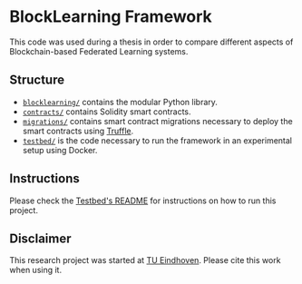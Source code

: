 # BlockLearning Framework

This code was used during a thesis in order to compare different aspects of Blockchain-based Federated Learning systems.

## Structure

- [`blocklearning/`](./blocklearning/) contains the modular Python library.
- [`contracts/`](./contracts/) contains Solidity smart contracts.
- [`migrations/`](./migrations/) contains smart contract migrations necessary to deploy the smart contracts using [Truffle](https://trufflesuite.com/).
- [`testbed/`](./testbed/) is the code necessary to run the framework in an experimental setup using Docker.

## Instructions

Please check the [Testbed's README](./testbed/README.md) for instructions on how to run this project.

## Disclaimer

This research project was started at [TU Eindhoven](https://tue.nl/). Please cite this work when using it.
